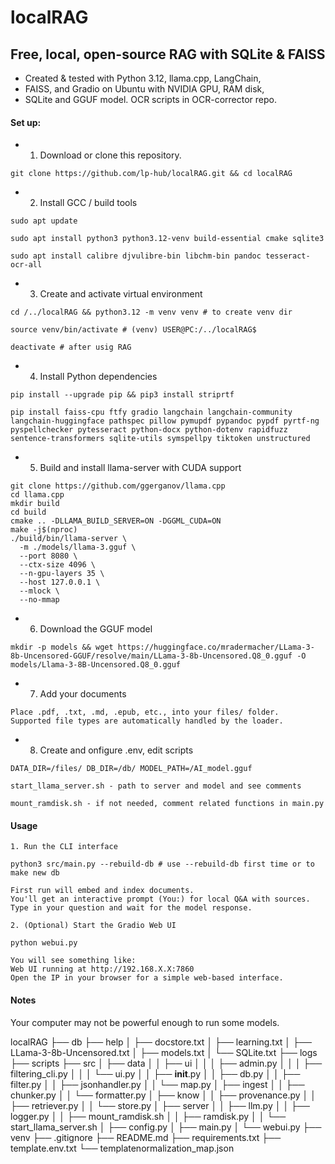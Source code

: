 # localRAG

## Free, local, open-source RAG with SQLite & FAISS

- Created & tested with Python 3.12, llama.cpp, LangChain, 
- FAISS, and Gradio on Ubuntu with NVIDIA GPU, RAM disk,
- SQLite and GGUF model. OCR scripts in OCR-corrector repo.

#### Set up:

- 1. Download or clone this repository.

```
git clone https://github.com/lp-hub/localRAG.git && cd localRAG
```

- 2. Install GCC / build tools

```
sudo apt update

sudo apt install python3 python3.12-venv build-essential cmake sqlite3

sudo apt install calibre djvulibre-bin libchm-bin pandoc tesseract-ocr-all
```

- 3. Create and activate virtual environment

```
cd /../localRAG && python3.12 -m venv venv # to create venv dir

source venv/bin/activate # (venv) USER@PC:/../localRAG$

deactivate # after usig RAG
```

- 4. Install Python dependencies

```
pip install --upgrade pip && pip3 install striprtf

pip install faiss-cpu ftfy gradio langchain langchain-community langchain-huggingface pathspec pillow pymupdf pypandoc pypdf pyrtf-ng pyspellchecker pytesseract python-docx python-dotenv rapidfuzz sentence-transformers sqlite-utils symspellpy tiktoken unstructured
```

- 5. Build and install llama-server with CUDA support

```
git clone https://github.com/ggerganov/llama.cpp
cd llama.cpp
mkdir build
cd build
cmake .. -DLLAMA_BUILD_SERVER=ON -DGGML_CUDA=ON
make -j$(nproc)
./build/bin/llama-server \
  -m ./models/llama-3.gguf \
  --port 8080 \
  --ctx-size 4096 \
  --n-gpu-layers 35 \
  --host 127.0.0.1 \
  --mlock \
  --no-mmap

```

- 6. Download the GGUF model

```
mkdir -p models && wget https://huggingface.co/mradermacher/LLama-3-8b-Uncensored-GGUF/resolve/main/LLama-3-8b-Uncensored.Q8_0.gguf -O models/Llama-3-8B-Uncensored.Q8_0.gguf
```

- 7. Add your documents

```
Place .pdf, .txt, .md, .epub, etc., into your files/ folder.
Supported file types are automatically handled by the loader.
```

- 8. Create and onfigure .env, edit scripts

```
DATA_DIR=/files/ DB_DIR=/db/ MODEL_PATH=/AI_model.gguf

start_llama_server.sh - path to server and model and see comments

mount_ramdisk.sh - if not needed, comment related functions in main.py
```

#### Usage
```
1. Run the CLI interface

python3 src/main.py --rebuild-db # use --rebuild-db first time or to make new db

First run will embed and index documents.
You'll get an interactive prompt (You:) for local Q&A with sources.
Type in your question and wait for the model response.

2. (Optional) Start the Gradio Web UI

python webui.py

You will see something like:
Web UI running at http://192.168.X.X:7860
Open the IP in your browser for a simple web-based interface.
```
#### Notes

Your computer may not be powerful enough to run some models.

localRAG
├── db
├── help
│   ├── docstore.txt
│   ├── learning.txt
│   ├── LLama-3-8b-Uncensored.txt
│   ├── models.txt
│   └── SQLite.txt
├── logs
├── scripts
├── src
│   ├── data
│   │   ├── ui
│   │   │   ├── admin.py
│   │   │   ├── filtering_cli.py
│   │   │   └── ui.py
│   │   ├── __init__.py
│   │   ├── db.py
│   │   ├── filter.py
│   │   ├── jsonhandler.py
│   │   └── map.py
│   ├── ingest
│   │   ├── chunker.py
│   │   └── formatter.py
│   ├── know
│   │   ├── provenance.py
│   │   ├── retriever.py
│   │   └── store.py
│   ├── server
│   │   ├── llm.py
│   │   ├── logger.py
│   │   ├── mount_ramdisk.sh
│   │   ├── ramdisk.py
│   │   └── start_llama_server.sh
│   ├── config.py
│   ├── main.py
│   └── webui.py
├── venv
├── .gitignore
├── README.md
├── requirements.txt
├── template.env.txt
└── templatenormalization_map.json
